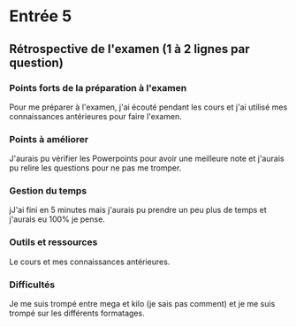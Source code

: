 # Entrée 5
## Rétrospective de l'examen (1 à 2 lignes par question)

### Points forts de la préparation à l'examen
Pour me préparer à l'examen, j'ai écouté pendant les cours et j'ai utilisé mes connaissances antérieures pour faire l'examen.

### Points à améliorer
J'aurais pu vérifier les Powerpoints pour avoir une meilleure note et j'aurais pu relire les questions pour ne pas me tromper.

### Gestion du temps
jJ'ai fini en 5 minutes mais j'aurais pu prendre un peu plus de temps et j'aurais eu 100% je pense.

### Outils et ressources
Le cours et mes connaissances antérieures.

### Difficultés
Je me suis trompé entre mega et kilo (je sais pas comment) et je me suis trompé sur les différents formatages.

